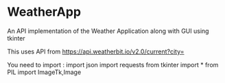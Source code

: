 # WeatherApp
An API implementation of the Weather Application along with GUI using tkinter 

This uses API from https://api.weatherbit.io/v2.0/current?city=

You need to import :
import json
import requests
from tkinter import *
from PIL import ImageTk,Image
